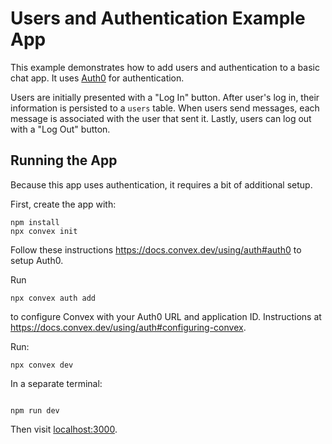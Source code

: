 # Users and Authentication Example App

This example demonstrates how to add users and authentication to a basic chat
app. It uses [Auth0](https://auth0.com/authentication) for authentication.

Users are initially presented with a "Log In" button. After user's log in, their
information is persisted to a `users` table. When users send messages, each
message is associated with the user that sent it. Lastly, users can log out with
a "Log Out" button.

## Running the App

Because this app uses authentication, it requires a bit of additional setup.

First, create the app with:

```
npm install
npx convex init
```

Follow these instructions https://docs.convex.dev/using/auth#auth0 to setup
Auth0.

Run

```
npx convex auth add
```

to configure Convex with your Auth0 URL and application ID. Instructions at
https://docs.convex.dev/using/auth#configuring-convex.

Run:

```
npx convex dev

```

In a separate terminal:

```

npm run dev

```

Then visit [localhost:3000](http://localhost:3000).

```

```
